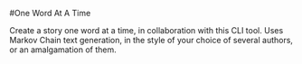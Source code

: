 #One Word At A Time

Create a story one word at a time, in collaboration with this CLI tool. Uses Markov Chain text generation, in the style of your choice of several authors, or an amalgamation of them.
